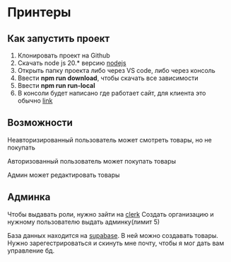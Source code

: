 # Принтеры

## Как запустить проект

1. Клонировать проект на Github
2. Скачать node js 20.\* версию [nodejs](https://nodejs.org/en/download/package-manager)
3. Открыть папку проекта либо через VS code, либо через консоль
4. Ввести **npm run download**, чтобы скачать все зависимости
5. Ввести **npm run run-local**
6. В консоли будет написано где работает сайт, для клиента это обычно [link](http://localhost:5173/)

## Возможности

Неавторизированный пользователь может смотреть товары, но не покупать

Авторизованный пользователь может покупать товары

Админ может редактировать товары

## Админка

Чтобы выдавать роли, нужно зайти на [clerk](https://clerk.com/) Создать организацию и нужному пользователю выдать админку(лимит 5)

База данных находится на [supabase](https://supabase.com). В ней можно создавать товары. Нужно зарегестрироваться и скинуть мне почту, чтобы я мог дать вам управление бд.
